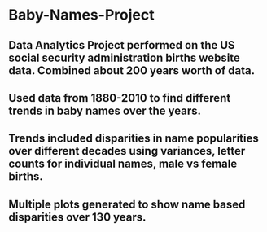 # Baby-Names-Project

## Data Analytics Project performed on the US social security administration births website data. Combined about 200 years worth of data.
## Used data from 1880-2010 to find different trends in baby names over the years.
## Trends included disparities in name popularities over different decades using variances, letter counts for individual names, male vs female births.
## Multiple plots generated to show name based disparities over 130 years.

